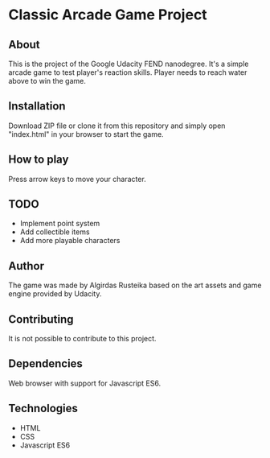 # Classic Arcade Game Project

## About
This is the project of the Google Udacity FEND nanodegree.
It's a simple arcade game to test player's reaction skills. Player needs to reach water above to win the game.

## Installation
Download ZIP file or clone it from this repository and simply open "index.html" in your browser to start the game.

## How to play
Press arrow keys to move your character.

## TODO
* Implement point system
* Add collectible items
* Add more playable characters


## Author
The game was made by Algirdas Rusteika based on the art assets and game engine provided by Udacity.

## Contributing
It is not possible to contribute to this project.

## Dependencies
Web browser with support for Javascript ES6.

## Technologies
* HTML
* CSS
* Javascript ES6